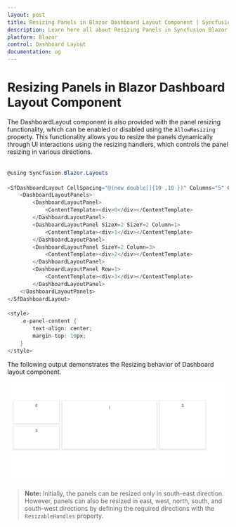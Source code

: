 ```yaml
---
layout: post
title: Resizing Panels in Blazor Dashboard Layout Component | Syncfusion
description: Learn here all about Resizing Panels in Syncfusion Blazor Dashboard Layout component and more.
platform: Blazor
control: Dashboard Layout
documentation: ug
---
```


# Resizing Panels in Blazor Dashboard Layout Component

The DashboardLayout component is also provided with the panel resizing functionality, which can be enabled or disabled using the `AllowResizing` property. This functionality allows you to resize the panels dynamically through UI interactions using the resizing handlers, which controls the panel resizing in various directions.

```csharp

@using Syncfusion.Blazor.Layouts

<SfDashboardLayout CellSpacing="@(new double[]{10 ,10 })" Columns="5" CellAspectRatio="2"  AllowResizing="true">
    <DashboardLayoutPanels>
        <DashboardLayoutPanel>
            <ContentTemplate><div>0</div></ContentTemplate>
        </DashboardLayoutPanel>
        <DashboardLayoutPanel SizeX=2 SizeY=2 Column=1>
            <ContentTemplate><div>1</div></ContentTemplate>
        </DashboardLayoutPanel>
        <DashboardLayoutPanel SizeY=2 Column=3>
            <ContentTemplate><div>2</div></ContentTemplate>
        </DashboardLayoutPanel>
        <DashboardLayoutPanel Row=1>
            <ContentTemplate><div>3</div></ContentTemplate>
        </DashboardLayoutPanel>
    </DashboardLayoutPanels>
</SfDashboardLayout>

<style>
    .e-panel-content {
        text-align: center;
        margin-top: 10px;
    }
</style>

```

The following output demonstrates the Resizing behavior of Dashboard layout component.

![Resizing of panels](../images/resizing.gif)

>**Note:** Initially, the panels can be resized only in south-east direction. However, panels can also be resized in east, west, north, south, and south-west directions by defining the required directions with the `ResizableHandles` property.